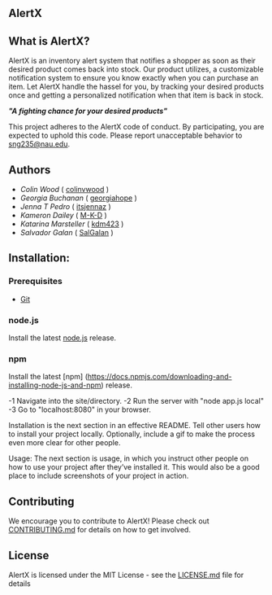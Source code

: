 ## AlertX

## What is AlertX?
AlertX is an inventory alert system that notifies a shopper as soon as their desired product comes back into stock. Our product utilizes, a customizable notification system to ensure you know exactly when you can purchase an item. Let AlertX handle the hassel for you, by tracking your desired products once and getting a personalized notification when that item is back in stock.

***"A fighting chance for your desired products"***



This project adheres to the AlertX code of conduct. By participating, you are expected to uphold this code. Please report unacceptable behavior to [sng235@nau.edu](sng235@nau.edu).

## Authors
- *Colin Wood* ( [colinvwood](https://Github.com/colinvwood) )
- *Georgia Buchanan* ( [georgiahope](https://Github.com/georgiahope) )
- *Jenna T Pedro*  ( [itsjennaz](https://Github.com/itsjennaz) )
- *Kameron Dailey*  ( [M-K-D](https://Github.com/m-k-d) )
- *Katarina Marsteller* ( [kdm423](https://Github.com/kdm423) )
- *Salvador Galan* ( [SalGalan](https://Github.com/SalGalan) )
 



## Installation: 

### Prerequisites
- [Git](https://git-scm.com)

### node.js
Install the latest [node.js](https://nodejs.dev/learn/how-to-install-nodejs) release.

### npm
Install the latest [npm] (https://docs.npmjs.com/downloading-and-installing-node-js-and-npm) release.

-1 Navigate into the site/directory.
-2 Run the server with "node app.js local"
-3 Go to "localhost:8080" in your browser.

Installation is the next section in an effective README. Tell other users how to install your project locally. Optionally, include a gif to make the process even more clear for other people.

Usage: The next section is usage, in which you instruct other people on how to use your project after they’ve installed it. This would also be a good place to include screenshots of your project in action.

## Contributing

We encourage you to contribute to AlertX! Please check out [CONTRIBUTING.md](https://github.com/colinvwood/AlertX/blob/master/CONTRIBUTING.md) for details on how to get involved.

## License

AlertX is licensed under the MIT License - see the [LICENSE.md](LICENSE.md) file for details
